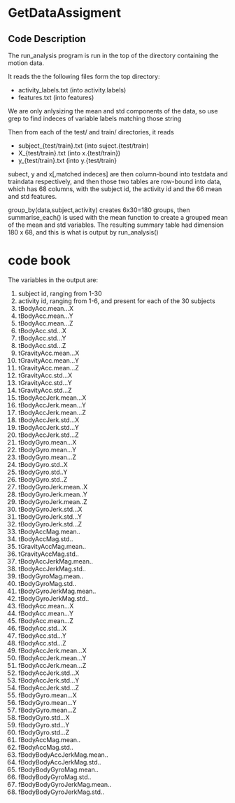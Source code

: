 # GetDataAssigment


## Code Description

The run_analysis program is run in the top of the directory containing the
motion data.

It reads the the following files form the top directory:

* activity_labels.txt (into activity.labels)
* features.txt (into features)

We are only anlysizing the mean and std components of the data, so use grep
to find indeces of variable labels matching those string

Then from each of the test/ and train/ directories, it reads

* subject_{test/train}.txt (into suject.{test/train)
* X_{test/train}.txt (into x.{test/train})
* y_{test/train}.txt (into y.{test/train}

subect, y and x[,matched indeces] are then column-bound into testdata and traindata respectively,
and then those two tables are row-bound into data, which has 68 columns, with the subject id, the activity id
and the 66 mean and std features.

group_by(data,subject,activity) creates 6x30=180 groups, then
summarise_each() is used with the mean function to create a  grouped mean of the mean and std variables. The resulting
summary table had dimension 180 x 68, and this is what is output by run_analysis()

# code book

The variables in the output are:

1. subject id, ranging from 1-30
2. activity id, ranging from 1-6, and present for each of the 30 subjects
3. tBodyAcc.mean...X
4. tBodyAcc.mean...Y
5. tBodyAcc.mean...Z
6. tBodyAcc.std...X
7. tBodyAcc.std...Y
8. tBodyAcc.std...Z
9. tGravityAcc.mean...X
10. tGravityAcc.mean...Y
11. tGravityAcc.mean...Z
12. tGravityAcc.std...X
13. tGravityAcc.std...Y
14. tGravityAcc.std...Z
15. tBodyAccJerk.mean...X
16. tBodyAccJerk.mean...Y
17. tBodyAccJerk.mean...Z
18. tBodyAccJerk.std...X
19. tBodyAccJerk.std...Y
20. tBodyAccJerk.std...Z
21. tBodyGyro.mean...X
22. tBodyGyro.mean...Y
23. tBodyGyro.mean...Z
24. tBodyGyro.std..X
25. tBodyGyro.std..Y
26. tBodyGyro.std..Z
27. tBodyGyroJerk.mean..X
28. tBodyGyroJerk.mean..Y
29. tBodyGyroJerk.mean..Z
30. tBodyGyroJerk.std...X
31. tBodyGyroJerk.std...Y
32. tBodyGyroJerk.std...Z
33. tBodyAccMag.mean..
34. tBodyAccMag.std..
35. tGravityAccMag.mean..
36. tGravityAccMag.std..
37. tBodyAccJerkMag.mean..
38. tBodyAccJerkMag.std..
39. tBodyGyroMag.mean..
40. tBodyGyroMag.std..
41. tBodyGyroJerkMag.mean..
42. tBodyGyroJerkMag.std..
43. fBodyAcc.mean...X
44. fBodyAcc.mean...Y
45. fBodyAcc.mean...Z
46. fBodyAcc.std...X
47. fBodyAcc.std...Y
48. fBodyAcc.std...Z
49. fBodyAccJerk.mean...X
50. fBodyAccJerk.mean...Y
51. fBodyAccJerk.mean...Z
52. fBodyAccJerk.std...X
53. fBodyAccJerk.std...Y
54. fBodyAccJerk.std...Z
55. fBodyGyro.mean...X
56. fBodyGyro.mean...Y
57. fBodyGyro.mean...Z
58. fBodyGyro.std...X
59. fBodyGyro.std...Y
60. fBodyGyro.std...Z
61. fBodyAccMag.mean..
62. fBodyAccMag.std..
63. fBodyBodyAccJerkMag.mean..
64. fBodyBodyAccJerkMag.std..
56. fBodyBodyGyroMag.mean..
66. fBodyBodyGyroMag.std..
67. fBodyBodyGyroJerkMag.mean..
68. fBodyBodyGyroJerkMag.std..

